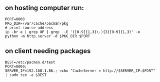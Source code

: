 ## on hosting computer run: 

```
PORT=8000
PKG_DIR=/var/cache/pacman/pkg
# print source address 
ip -br a | grep UP | grep  -E '([0-9]{1,3}\.){3}[0-9]{1,3}' -o
python -m http.server -d $PKG_DIR $PORT
```

## on client needing packages

```
DEST=/etc/pacman.d/test
PORT=8000;
SERVER_IP=192.168.1.86.; echo "CacheServer = http://$SERVER_IP:$PORT" | sudo tee -a $DEST
```
